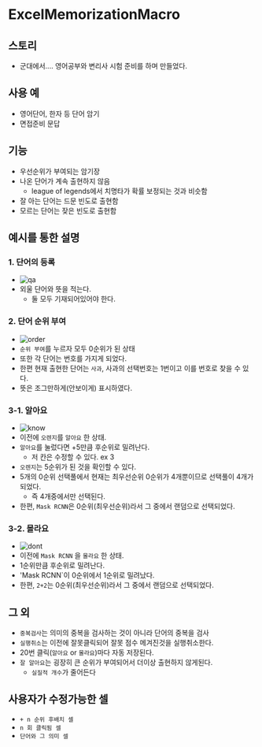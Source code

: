 # ExcelMemorizationMacro
## 스토리
- 군대에서.... 영어공부와 변리사 시험 준비를 하며 만들었다.
## 사용 예
- 영어단어, 한자 등 단어 암기
- 면접준비 문답
## 기능
- 우선순위가 부여되는 암기장
- 나온 단어가 계속 출현하지 않음
  - league of legends에서 치명타가 확률 보정되는 것과 비슷함
- 잘 아는 단어는 드문 빈도로 출현함
- 모르는 단어는 잦은 빈도로 출현함
## 예시를 통한 설명
### 1. 단어의 등록
- ![qa](https://user-images.githubusercontent.com/72921481/214938195-2f2d57bb-e406-438f-a6b3-918e730c01ad.png)
- 외울 단어와 뜻을 적는다.
  - 둘 모두 기재되어있어야 한다.
### 2. 단어 순위 부여
- ![order](https://user-images.githubusercontent.com/72921481/214938200-7b8c44c4-fb6e-4f6e-8b1f-3576b65c5031.png)
- `순위 부여`를 누르자 모두 0순위가 된 상태
- 또한 각 단어는 번호를 가지게 되었다.
- 한편 현재 출현한 단어는 `사과`, 사과의 선택번호는 1번이고 이를 번호로 찾을 수 있다.
- 뜻은 조그만하게(안보이게) 표시하였다.
### 3-1. 알아요
- ![know](https://user-images.githubusercontent.com/72921481/214938202-1d865a73-e53d-488f-b676-635ed906aa2d.png)
- 이전에 `오렌지`를 `알아요` 한 상태.
- `알아요`를 눌렀다면 +5만큼 후순위로 밀려난다.
  - 저 칸은 수정할 수 있다. ex 3
- `오렌지`는 5순위가 된 것을 확인할 수 있다.
- 5개의 0순위 선택풀에서 현재는 최우선순위 0순위가 4개뿐이므로 선택풀이 4개가 되었다.
  - 즉 4개중에서만 선택된다.
- 한편, `Mask RCNN`은 0순위(최우선순위)라서 그 중에서 랜덤으로 선택되었다.
### 3-2. 몰라요
- ![dont](https://user-images.githubusercontent.com/72921481/214938203-753f3630-3ca2-49ef-9160-f34d6d774e18.png)
- 이전에 `Mask RCNN` 을 `몰라요` 한 상태.
- 1순위만큼 후순위로 밀려난다.
- 'Mask RCNN`이 0순위에서 1순위로 밀려났다.
- 한편, `2+2`는 0순위(최우선순위)라서 그 중에서 랜덤으로 선택되었다.
## 그 외
- `중복검사`는 의미의 중복을 검사하는 것이 아니라 단어의 중복을 검사
- `실행취소`는 이전에 잘못클릭되어 잘못 점수 메겨진것을 실행취소한다.
- 20번 클릭(`알아요` or `몰라요`)마다 자동 저장된다.
- `잘 알아요`는 굉장히 큰 순위가 부여되어서 더이상 출현하지 않게된다.
  - `실질적 개수`가 줄어든다
## 사용자가 수정가능한 셀
- `+ n 순위 후배치 셀`
- `n 회 클릭됨 셀`
- `단어와 그 의미 셀`
